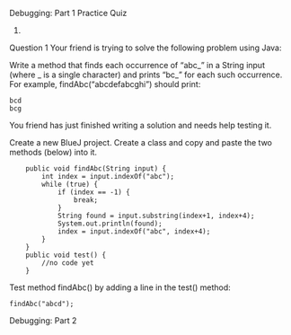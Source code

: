 Debugging: Part 1
Practice Quiz

1.
Question 1
Your friend is trying to solve the following problem using Java:

Write a method that finds each occurrence of “abc_” in a String input (where _ is a single character) and prints “bc_” for each such occurrence. For example, findAbc(“abcdefabcghi”) should print:

    bcd
    bcg

You friend has just finished writing a solution and needs help testing it. 

Create a new BlueJ project. Create a class and copy and paste the two methods (below) into it.

        public void findAbc(String input) {
            int index = input.indexOf("abc");
            while (true) {
                if (index == -1) {
                    break;
                }
                String found = input.substring(index+1, index+4);
                System.out.println(found);
                index = input.indexOf("abc", index+4);
            }
        }
        public void test() {
            //no code yet
        }


Test method findAbc() by adding a line in the test() method:

    findAbc("abcd");



Debugging: Part 2